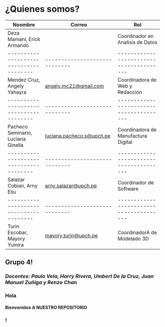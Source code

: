 # ¿Quienes somos?

|                Noombre               |           Correo            |                  Rol                  |
|--------------------------------------|-----------------------------|---------------------------------------|
|  Deza Mamani, Erick Armando          |                             |  Coordinador en Analisis de Datos     |
|--------------------------------------|-----------------------------|---------------------------------------|
|  Mendez Cruz, Angely Yahayra         |  angely.mc21@gmail.com      |  Coordinadora de Web y Redacción      |
|--------------------------------------|-----------------------------|---------------------------------------|
|  Pacheco Seminario, Luciana Ginella  |  luciana.pacheco.s@upch.pe  |  Coordinadora de Manufactura Digital  |
|--------------------------------------|-----------------------------|---------------------------------------|
|  Salazar Cobian, Arny Eliu           |  arny.salazar@upch.pe       |  Coordinador de Software              |
|--------------------------------------|-----------------------------|---------------------------------------|
|  Turin Escobar, Mayory Yumira        |  mayory.turin@upch.pe       |  CoordinadorA de Modelado 3D          |

## Grupo 4!
### *Docentes: Paulo Vela, Harry Rivera, Umbert De la Cruz, Juan Manuel Zuñiga y Renzo Chan*

### Hola
#### Bienvenidos A NUESTRO REPOSITORIO
### !
